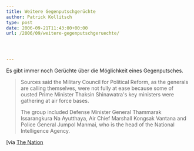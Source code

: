 ```yaml
---
title: Weitere Gegenputschgerüchte
author: Patrick Kollitsch
type: post
date: 2006-09-21T11:43:00+00:00
url: /2006/09/weitere-gegenputschgeruechte/




---
```

Es gibt immer noch Gerüchte über die Möglichkeit eines Gegenputsches.

> Sources said the Military Council for Political Reform, as the generals are calling themselves, were not fully at ease because some of ousted Prime Minister Thaksin Shinawatra's key ministers were gathering at air force bases. 
> 
> The group included Defense Minister General Thammarak Issarangkura Na Ayutthaya, Air Chief Marshall Kongsak Vantana and Police General Jumpol Manmai, who is the head of the National Intelligence Agency.

[via [The Nation][1]

 [1]: http://www.nationmultimedia.com/breakingnews/read.php?newsid=30014240
